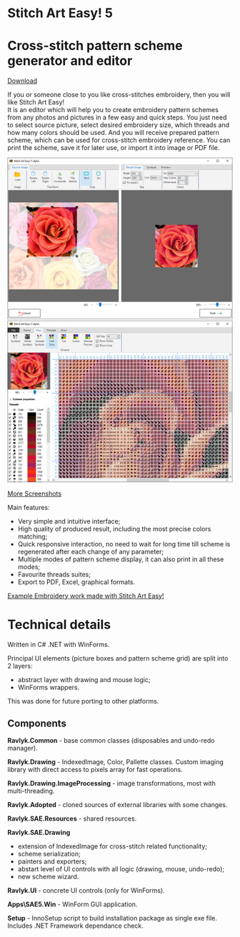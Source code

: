Stitch Art Easy! 5
==================

# Cross-stitch pattern scheme generator and editor

[Download](https://github.com/MykolaKovalchuk/SAE5/releases/latest)

If you or someone close to you like cross-stitches embroidery, then you will like Stitch Art Easy!\
It is an editor which will help you to create embroidery pattern schemes from any photos and pictures in a few easy and quick steps.
You just need to select source picture, select desired embroidery size, which threads and how many colors should be used.
And you will receive prepared pattern scheme, which can be used for cross-stitch embroidery reference.
You can print the scheme, save it for later use, or import it into image or PDF file.

![IMAGE](https://raw.githubusercontent.com/MykolaKovalchuk/SAE5/refs/heads/master/Resources/Images/Scrennshots/wizard1.png)\
![IMAGE](https://raw.githubusercontent.com/MykolaKovalchuk/SAE5/refs/heads/master/Resources/Images/Scrennshots/scheme4.png)

[More Screenshots](https://github.com/MykolaKovalchuk/SAE5/tree/master/Resources/Images/Scrennshots)

Main features:
  - Very simple and intuitive interface;
  - High quality of produced result, including the most precise colors matching;
  - Quick responsive interaction, no need to wait for long time till scheme is regenerated after each change of any parameter;
  - Multiple modes of pattern scheme display, it can also print in all these modes;
  - Favourite threads suites;
  - Export to PDF, Excel, graphical formats.

[Example Embroidery work made with Stitch Art Easy!](https://github.com/MykolaKovalchuk/SAE5/tree/master/Resources/Images/Works)

# Technical details

Written in C# .NET with WinForms.

Principal UI elements (picture boxes and pattern scheme grid) are split into 2 layers:
  - abstract layer with drawing and mouse logic;
  - WinForms wrappers.

This was done for future porting to other platforms.

## Components

**Ravlyk.Common** - base common classes (disposables and undo-redo manager).

**Ravlyk.Drawing** - IndexedImage, Color, Pallette classes. Custom imaging library with direct access to pixels array for fast operations.

**Ravlyk.Drawing.ImageProcessing** - image transformations, most with multi-threading.

**Ravlyk.Adopted** - cloned sources of external libraries with some changes.

**Ravlyk.SAE.Resources** - shared resources.

**Ravlyk.SAE.Drawing**
 - extension of IndexedImage for cross-stitch related functionality;
 - scheme serialization;
 - painters and exporters;
 - abstart level of UI controls with all logic (drawing, mouse, undo-redo);
 - new scheme wizard.

**Ravlyk.UI** - concrete UI controls (only for WinForms).

**Apps\SAE5.Win** - WinForm GUI application.

**Setup** - InnoSetup script to build installation package as single exe file. Includes .NET Framework dependance check.